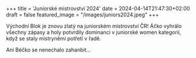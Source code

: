 +++
title = 'Juniorské mistrovství 2024'
date = 2024-04-14T21:47:30+02:00
draft = false
featured_image = "/images/juniors2024.jpeg"
+++

Východní Blok je znovu zlatý na juniorském mistrovství ČR! Áčko vyhrálo všechny zápasy a holy potvrdily dominanci v juniorské women kategorii, když se staly mistryněmi potřetí v řadě.

<!--more-->

Ani Béčko se nenechalo zahanbit...